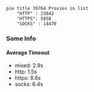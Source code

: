 
```mermaid
pie title 39764 Proxies in list
    "HTTP" : 23842
    "HTTPS": 5858
    "SOCKS" : 14470
```

### Some Info
#### Average Timeout

- mixed: 2.9s
- http: 1.5s
- https: 8.6s
- socks: 6.4s
